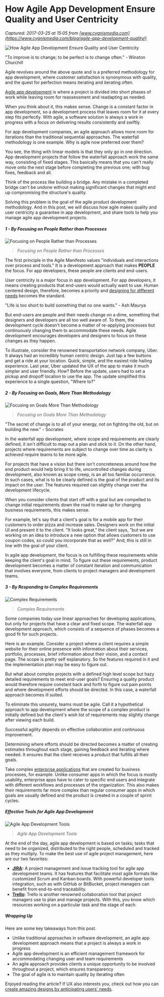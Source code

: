# How Agile App Development Ensure Quality and User Centricity

_Captured: 2017-03-25 at 15:05 from [www.cygnismedia.com](https://www.cygnismedia.com/blog/agile-app-development-quality/)_

![How Agile App Development Ensure Quality and User Centricity](https://www.cygnismedia.com/images/post-images/agile-app-development-quality/Main.jpg)

"To improve is to change; to be perfect is to change often." - Winston Churchill

Agile revolves around the above quote and is a preferred methodology for app development, where customer satisfaction is synonymous with quality, and the quest for perfection means iterating and iterating often.

[Agile app development](https://www.cygnismedia.com/approach.html) is where a project is divided into short phases of work while leaving room for reassessment and readapting as needed.

When you think about it, this makes sense. Change is a constant factor in app development, so a development process that leaves room for it at every step fits perfectly. With agile, a software solution is always a work in progress with a focus on delivering results consistently and swiftly.

For app development companies, an agile approach allows more room for iterations than the traditional sequential approaches. The waterfall methodology is one example. Why is agile now preferred over them?

You see, the thing with linear models is that they only go in one direction. App development projects that follow the waterfall approach work the same way, consisting of fixed stages. This basically means that you can't really move onto the next stage before completing the previous one; with bug fixes, feedback and all.

Think of the process like building a bridge. Any mistake in a completed bridge can't be undone without making significant changes that might end up compromising the structure's quality.

Solving this problem is the goal of the agile product development methodology. And in this post, we will discuss how agile makes quality and user centricity a guarantee in app development, and share tools to help you manage agile app development projects.

##### 1 - By Focusing on People Rather than Processes

![Focusing on People Rather than Processes](https://www.cygnismedia.com/images/post-images/agile-app-development-quality/focus-on-people.jpg)

> _Focusing on People Rather than Processes_

The first principle in the Agile Manifesto values "individuals and interactions over process and tools." It is a development approach that makes **PEOPLE** the focus. For app developers, these people are clients and end-users.

User centricity is a major focus in app development. For app developers, it means creating products that end-users would actually want to use. Human centered design, therefore, becomes a priority and [designing for different needs](https://www.cygnismedia.com/blog/designing-for-needs-part2/) becomes the standard.

"Life is too short to build something that no one wants." - Ash Maurya

But end-users are people and their needs change on a dime, something that designers and developers are all too well aware of. To them, the development cycle doesn't become a matter of re-applying processes but continuously changing them to accommodate these needs. Agile development encourages developers and designers to focus on these changes as they happen.

To illustrate, consider the renowned transportation network company, Uber. It always had an incredibly human centric design. Just tap a few buttons and get a ride at your location. Quick, simple, and the easiest ride hailing experience. Last year, Uber updated the UX of the app to make it much simpler and user friendly. How? Before the update, users had to set a pickup and dropoff location to use the app. The update simplified this experience to a single question, "Where to?"

##### 2 - By Focusing on Goals, More Than Methodology

![Focusing on Goals More Than Methodology](https://www.cygnismedia.com/images/post-images/agile-app-development-quality/focus-on-goals.jpg)

> _Focusing on Goals More Than Methodology_

"The secret of change is to all of your energy, not on fighting the old, but on building the new." - Socrates

In the waterfall app development, where scope and requirements are clearly defined, it isn't difficult to map out a plan and stick to it. On the other hand, projects where requirements are subject to change over time as clarity is achieved require teams to be more agile.

For projects that have a vision but there isn't concreteness around how the end product would help bring it to life, uncontrolled changes during development, also known as scope creep, is an all too familiar occurrence. In such cases, what is to be clearly defined is the goal of the product and its impact on the user. The features required can slightly change over the development lifecycle.

When you consider clients that start off with a goal but are compelled to change initial requirements down the road to make up for changing business requirements, this makes sense.

For example, let's say that a client's goal is for a mobile app for their customers to order pizza and increase sales. Designers work on the initial UI and present it to the client. "It looks great," the client says, "but we are working on an idea to introduce a new option that allows customers to use coupon codes, so could you incorporate that as well?" And, this is still in line with the goal of your client.

In agile app development, the focus is on fulfilling these requirements while keeping the client's goal in mind. To figure out these requirements, product development becomes a matter of constant iteration and communication that involves everyone, from clients to project managers and development teams.

##### 3 - By Responding to Complex Requirements

![Complex Requirements](https://www.cygnismedia.com/images/post-images/agile-app-development-quality/quality-product.jpg)

> _Complex Requirements_

Some companies today use linear approaches for developing applications, but only for projects that have a clear and fixed scope. The waterfall app development approach, which consists of a sequence of phases becomes a good fit for such projects.

Here is an example. Consider a project where a client requires a simple website for their online presence with information about their services, portfolio, processes, brief information about their vision, and a contact page. The scope is pretty self explanatory. So the features required in it and the implementation plan may be easy to figure out.

But what about complex projects with a defined high level scope but hazy detailed requirements to meet end-user goals? Ensuring a quality product would therefore require constant back and forth to figure out pain points and where development efforts should be directed. In this case, a waterfall approach becomes ill suited.

To eliminate this unsurety, teams must be agile. Call it a hypothetical approach to app development where the scope of a complex product is initially defined but the client's wish list of requirements may slightly change after viewing each build.

Successful agility depends on effective collaboration and continuous improvement.

Determining where efforts should be directed becomes a matter of creating estimates throughout each stage, gaining feedback and iterating where needed. It ensures that the client receives a product that fulfills all their goals.

Take complex [enterprise applications](https://www.cygnismedia.com/enterprise-app/) that are created for business processes, for example. Unlike consumer apps in which the focus is mostly usability, enterprise apps have to cater to specific end users and integrate with different workflows and processes of the organization. This also makes their requirements far more complex than regular consumer apps in which goals are usually defined and the product is created in a couple of sprint cycles.

##### Effective Tools for Agile App Development

![Agile App Development Tools](https://www.cygnismedia.com/images/post-images/agile-app-development-quality/agile-tools.jpg)

> _Agile App Development Tools_

At the end of the day, agile app development is based on tasks; tasks that need to be organized, distributed to the right people, scheduled and tracked as they multiply. To make the best use of agile project management, here are our two favorites:

  * **[JIRA](https://www.atlassian.com/software/jira):** A project management and issue tracking tool for agile app development teams. It has features that facilitate most agile formats like customized Scrum and Kanban boards. With powerful developer tools integration, such as with GitHub or BitBucket, project managers can benefit from end-to-end traceability.
  * **[Trello](https://trello.com/):** Trello is another renowned collaboration tool that project managers use to plan and manage projects. With this, you know which resources working on a particular task and the stage of each.

##### Wrapping Up

Here are some key takeaways from this post.

  * Unlike traditional approaches in software development, an agile app development approach means that a project is always a work in progress
  * Agile app development is an efficient management framework for accommodating changing user and team requirements
  * An agile approach provides clients a unique opportunity to be involved throughout a project, which ensures transparency
  * The goal of agile is to maintain quality by iterating often

Enjoyed reading the article? If UX also interests you, check out how you can [create amazing designs by anticipating users' needs](https://www.cygnismedia.com/blog/how-to-create-anticipatory-design/).
